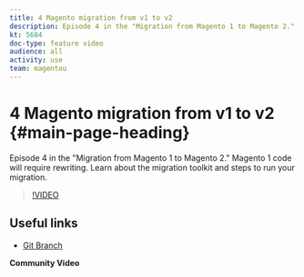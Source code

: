 ```yaml
---
title: 4 Magento migration from v1 to v2
description: Episode 4 in the "Migration from Magento 1 to Magento 2." Magento 1 code will require rewriting. Learn about the migration toolkit and steps to run your migration.
kt: 5684
doc-type: feature video
audience: all
activity: use
team: magentou
---
```


# 4 Magento migration from v1 to v2 {#main-page-heading}

Episode 4 in the "Migration from Magento 1 to Magento 2." Magento 1 code will require rewriting. Learn about the migration toolkit and steps to run your migration.

>[!VIDEO](https://video.tv.adobe.com/v/35835)

## Useful links

* [Git Branch](https://github.com/magento/code-migration)

**Community Video**